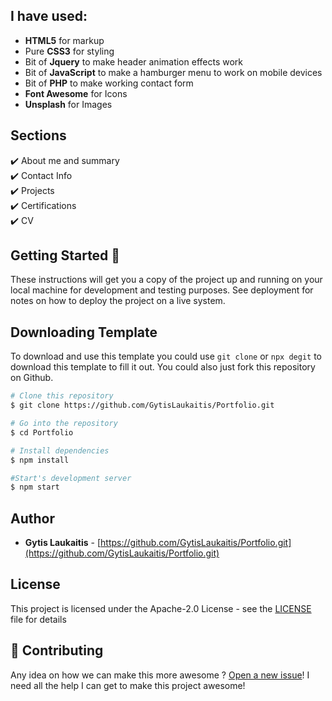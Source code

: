
## I have used:
+ **HTML5** for markup
+ Pure **CSS3** for styling 
+ Bit of **Jquery** to make header animation effects work
+ Bit of **JavaScript** to make a hamburger menu to work on mobile devices 
+ Bit of **PHP** to make working contact form
+ **Font Awesome** for Icons 
+ **Unsplash** for Images 


## Sections
✔️ About me and summary\
✔️ Contact Info\
✔️ Projects\
✔️ Certifications\
✔️ CV

## Getting Started 🚀
These instructions will get you a copy of the project up and running on your local machine for development and testing purposes. See deployment for notes on how to deploy the project on a live system.
## Downloading Template
To download and use this template you could use `git clone` or `npx degit` to download this template to fill it out. You could also just fork this repository on Github.

```bash
# Clone this repository
$ git clone https://github.com/GytisLaukaitis/Portfolio.git

# Go into the repository
$ cd Portfolio

# Install dependencies
$ npm install

#Start's development server
$ npm start
```

## Author

- **Gytis Laukaitis** - [https://github.com/GytisLaukaitis/Portfolio.git](https://github.com/GytisLaukaitis/Portfolio.git)

## License
This project is licensed under the Apache-2.0 License - see the [LICENSE](LICENSE) file for details

## 🤝 Contributing

Any idea on how we can make this more awesome ? [Open a new issue](https://github.com/GytisLaukaitis/Portfolio/issues)!  I need all the help I can get to make this project awesome!







